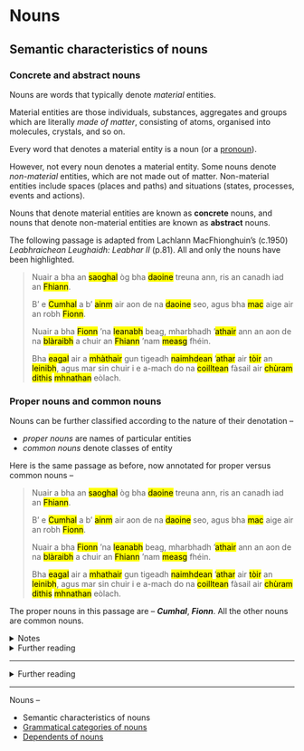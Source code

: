 # Nouns

## Semantic characteristics of nouns

### Concrete and abstract nouns

Nouns are words that typically denote *material* entities.

Material entities are those individuals, substances, aggregates and groups which are literally *made of matter*, consisting of atoms, organised into molecules, crystals, and so on. 

Every word that denotes a material entity is a noun (or a [pronoun](pronouns.md)). 

However, not every noun denotes a material entity. Some nouns denote *non-material* entities, which are not made out of matter. Non-material entities include spaces (places and paths) and situations (states, processes, events and actions).

Nouns that denote material entities are known as **concrete** nouns, and nouns that denote non-material entities are known as **abstract** nouns. 

The following passage is adapted from Lachlann MacFhionghuin’s (c.1950) *Leabhraichean Leughaidh: Leabhar II* (p.81). All and only the nouns have been highlighted.

> Nuair a bha an <mark title="concrete: ‘world’">saoghal</mark> òg bha <mark title="concrete: ‘men’">daoine</mark> treuna ann, ris an canadh iad an <mark title="concrete: ‘warrior class’">Fhiann</mark>.
>
> B’ e <mark title="concrete: ‘Cumhal’">Cumhal</mark> a b’ <mark title="abstract: ‘name’">ainm</mark> air aon de na <mark title="concrete: ‘men’">daoine</mark> seo, agus bha <mark title="concrete: ‘son’">mac</mark> aige air an robh <mark title="concrete: ‘Finn’">Fionn</mark>.
>
> Nuair a bha <mark title="concrete: ‘Finn’">Fionn</mark> ’na <mark title="concrete: ‘infant’">leanabh</mark> beag, mharbhadh ’<mark title="concrete: ‘father’">athair</mark> ann an aon de na <mark title="abstract: ‘battles’">blàraibh</mark> a chuir an <mark title="concrete: ‘warrior class’">Fhiann</mark> ’nam <mark title="abstract: ‘midst’">measg</mark> fhéin.
>
> Bha <mark title="abstract: ‘fear’">eagal</mark> air a <mark title="concrete: ‘mother’">mhàthair</mark> gun tigeadh <mark title="concrete: ‘enemies’">naimhdean</mark> ’<mark title="concrete: ‘father’">athar</mark> air <mark title="abstract: ‘pursuit’">tòir</mark> an <mark title="concrete: ‘infant’">leinibh</mark>, agus mar sin chuir i e a-mach do na <mark title="concrete: ‘forests’">coilltean</mark> fàsail air <mark title="abstract: ‘care’">chùram</mark> <mark title="concrete: ‘(group of) two people’">dithis</mark> <mark title="concrete: ‘women’">mhnathan</mark> eòlach. 



### Proper nouns and common nouns

Nouns can be further classified according to the nature of their denotation –
- *proper nouns* are names of particular entities
- *common nouns* denote classes of entity

Here is the same passage as before, now annotated for proper versus common nouns –
> Nuair a bha an <mark title="common, concrete: ‘world’">saoghal</mark> òg bha <mark title="common, concrete: ‘men’">daoine</mark> treuna ann, ris an canadh iad an <mark title="common, concrete: ‘warrior class’">Fhiann</mark>.
>
> B’ e <mark title="proper, concrete: ‘Cumhal’">Cumhal</mark> a b’ <mark title="common, abstract: ‘name’">ainm</mark> air aon de na <mark title="common, concrete: ‘men’">daoine</mark> seo, agus bha <mark title="common, concrete: ‘son’">mac</mark> aige air an robh <mark title="proper, concrete: ‘Finn’">Fionn</mark>.
>
> Nuair a bha <mark title="proper, concrete: ‘Finn’">Fionn</mark> ’na <mark title="common, concrete: ‘infant’">leanabh</mark> beag, mharbhadh ’<mark title="common, concrete: ‘father’">athair</mark> ann an aon de na <mark title="common, abstract: ‘battles’">blàraibh</mark> a chuir an <mark title="common, concrete: ‘warrior class’">Fhiann</mark> ’nam <mark title="common, abstract: ‘midst’">measg</mark> fhéin.
>
> Bha <mark title="common, abstract: ‘fear’">eagal</mark> air a <mark title="common, concrete: ‘mother’">mhathair</mark> gun tigeadh <mark title="common, concrete: ‘enemies’">naimhdean</mark> ’<mark title="common, concrete: ‘father’">athar</mark> air <mark title="common, abstract: ‘pursuit’">tòir</mark> an <mark title="common, concrete: ‘infant’">leinibh</mark>, agus mar sin chuir i e a-mach do na <mark title="common, concrete: ‘forests’">coilltean</mark> fàsail air <mark title="common, abstract: ‘care’">chùram</mark> <mark title="common, concrete: ‘(group of) two people’">dithis</mark> <mark title="common, concrete: ‘women’">mhnathan</mark> eòlach. 

The proper nouns in this passage are – ***Cumhal***, ***Fionn***. All the other nouns are common nouns.

<details>
  <summary>Notes</summary>
  
- ***Fhiann*** is correctly classified as a common noun even though it begins with a capital letter in the text. ***Fhiann*** is *not* a proper noun since it doesn’t name a particular group of men. Rather it is a common noun (denoting a class of groups of men – those which consist of warriors) which is being used as part of a phrase ***An Fhiann***, and it is this phrase as a whole which names the particular group of (groups of?) men. Moreover, even though ***An Fhiann*** is a name, it is *not* a proper noun, since it is not a noun. This important distinction between names and proper nouns has unfortunately not been properly grasped in previous descriptions of Gaelic grammar.
- The dimensions of concrete/abstract and proper/common are not truly orthogonal – all proper nouns are concrete; and hence all abstract nouns are common.
</details>

<details>
  <summary>Further reading</summary>
  
- Lamb (2024: 46): “Gaelic has two broad noun categories: common nouns and proper nouns. Common nouns are the physical and abstract entities that we discuss regularly in language, such as ‘bird’, ‘mountain’ or ‘philosophy’. Proper nouns are those items that we normally capitalise in writing, such as persons (‘Donald’) and places (‘Cape Breton’).”
- Cox (2017: §56): “Tha diofar sheòrsaichean ainmearan ann: (i) Ainmear cumanta, a tha na ainm air rudeigin bitheanta, m.e. *boireannach*; *cat*; *bròg*; *sùil*; *aran*; *taigh*. (ii) Ainmear sònraichte, a tha na ainm air duine, air àite no air rudeigin àraidh, m.e. *Mòrag*; *Seumas*; *Glaschu*; *BBC ALBA*; *an Gearasdan*. (iii) [...] [<mark title="There are different kinds of noun: (i) Common noun, which is the name of something common, eg. ‘boireannach’ [woman], ‘cat’ [cat], ‘bròg’ [shoe], ‘sùil’ [eye], ‘aran’ [bread], ‘taigh’ [house]. (ii) Proper noun, which is the name of a particular person, place or thing, eg. ‘Mòrag’ [Morag], ‘Seumas’ [James], ‘Glaschu’ [Glasgow], ‘BBC ALBA’ [sic.], ‘an Gearasdan’ [sic. Fort William].">*</mark>]”
</details>

----

<details>
<summary>Further reading</summary>

- Lamb (2024: 37): “Nouns are a time-stable class denoting entities, places and objects, as well as concepts that have similar grammatical behaviour. Examples of nouns are *ubhal* ‘apple’, *nighean* ‘girl’, *clann* ‘children’, *beachd* ‘opinion’, *astar* ‘distance’, *Dòmhnall* ‘Donald’ and *Glaschu* ‘Glasgow’.”
- Cox (2017: §55): “Tha <ins>ainmear</ins> na ainm air duine no air nì, m.e. *boireannach*; *balach*; *bòrd*; *doras*.” [<mark title="A noun is a name of a person or of a thing, eg. ‘boireannach’ [woman], ‘balach’ [boy], ‘bòrd’ [table], ‘doras’ [door].">*</mark>]
</details>


----

Nouns –
- Semantic characteristics of nouns
- [Grammatical categories of nouns](nouns-grammatical_categories.md)
- [Dependents of nouns](noun-dependents.md)






